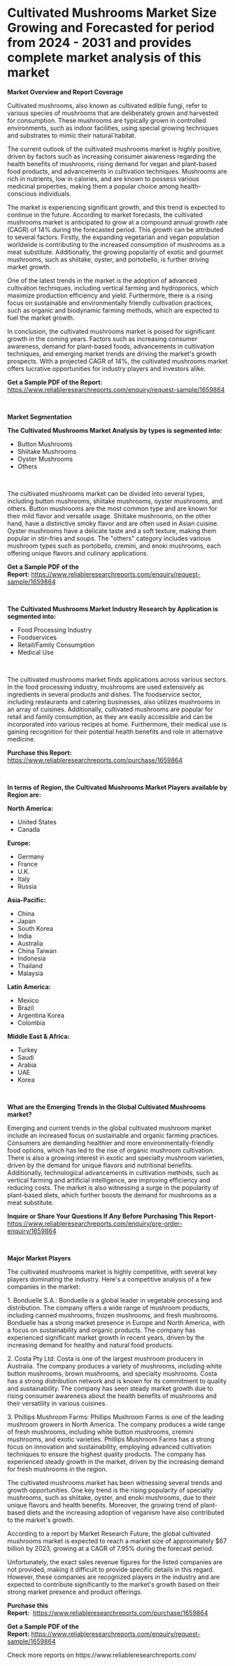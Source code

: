 <p><h1>Cultivated Mushrooms Market Size Growing and Forecasted for period from 2024 - 2031 and provides complete market analysis of this market</h1></p><p><strong>Market Overview and Report Coverage</strong></p>
<p><p>Cultivated mushrooms, also known as cultivated edible fungi, refer to various species of mushrooms that are deliberately grown and harvested for consumption. These mushrooms are typically grown in controlled environments, such as indoor facilities, using special growing techniques and substrates to mimic their natural habitat.</p><p>The current outlook of the cultivated mushrooms market is highly positive, driven by factors such as increasing consumer awareness regarding the health benefits of mushrooms, rising demand for vegan and plant-based food products, and advancements in cultivation techniques. Mushrooms are rich in nutrients, low in calories, and are known to possess various medicinal properties, making them a popular choice among health-conscious individuals.</p><p>The market is experiencing significant growth, and this trend is expected to continue in the future. According to market forecasts, the cultivated mushrooms market is anticipated to grow at a compound annual growth rate (CAGR) of 14% during the forecasted period. This growth can be attributed to several factors. Firstly, the expanding vegetarian and vegan population worldwide is contributing to the increased consumption of mushrooms as a meat substitute. Additionally, the growing popularity of exotic and gourmet mushrooms, such as shiitake, oyster, and portobello, is further driving market growth.</p><p>One of the latest trends in the market is the adoption of advanced cultivation techniques, including vertical farming and hydroponics, which maximize production efficiency and yield. Furthermore, there is a rising focus on sustainable and environmentally friendly cultivation practices, such as organic and biodynamic farming methods, which are expected to fuel the market growth.</p><p>In conclusion, the cultivated mushrooms market is poised for significant growth in the coming years. Factors such as increasing consumer awareness, demand for plant-based foods, advancements in cultivation techniques, and emerging market trends are driving the market's growth prospects. With a projected CAGR of 14%, the cultivated mushrooms market offers lucrative opportunities for industry players and investors alike.</p></p>
<p><strong>Get a Sample PDF of the Report:</strong> <a href="https://www.reliableresearchreports.com/enquiry/request-sample/1659864">https://www.reliableresearchreports.com/enquiry/request-sample/1659864</a></p>
<p>&nbsp;</p>
<p><strong>Market Segmentation</strong></p>
<p><strong>The Cultivated Mushrooms Market Analysis by types is segmented into:</strong></p>
<p><ul><li>Button Mushrooms</li><li>Shiitake Mushrooms</li><li>Oyster Mushrooms</li><li>Others</li></ul></p>
<p>&nbsp;</p>
<p><p>The cultivated mushrooms market can be divided into several types, including button mushrooms, shiitake mushrooms, oyster mushrooms, and others. Button mushrooms are the most common type and are known for their mild flavor and versatile usage. Shiitake mushrooms, on the other hand, have a distinctive smoky flavor and are often used in Asian cuisine. Oyster mushrooms have a delicate taste and a soft texture, making them popular in stir-fries and soups. The "others" category includes various mushroom types such as portobello, cremini, and enoki mushrooms, each offering unique flavors and culinary applications.</p></p>
<p><strong>Get a Sample PDF of the Report:</strong>&nbsp;<a href="https://www.reliableresearchreports.com/enquiry/request-sample/1659864">https://www.reliableresearchreports.com/enquiry/request-sample/1659864</a></p>
<p>&nbsp;</p>
<p><strong>The Cultivated Mushrooms Market Industry Research by Application is segmented into:</strong></p>
<p><ul><li>Food Processing Industry</li><li>Foodservices</li><li>Retail/Family Consumption</li><li>Medical Use</li></ul></p>
<p>&nbsp;</p>
<p><p>The cultivated mushrooms market finds applications across various sectors. In the food processing industry, mushrooms are used extensively as ingredients in several products and dishes. The foodservice sector, including restaurants and catering businesses, also utilizes mushrooms in an array of cuisines. Additionally, cultivated mushrooms are popular for retail and family consumption, as they are easily accessible and can be incorporated into various recipes at home. Furthermore, their medical use is gaining recognition for their potential health benefits and role in alternative medicine.</p></p>
<p><strong>Purchase this Report:</strong>&nbsp; <a href="https://www.reliableresearchreports.com/purchase/1659864">https://www.reliableresearchreports.com/purchase/1659864</a></p>
<p>&nbsp;</p>
<p><strong>In terms of Region, the Cultivated Mushrooms Market Players available by Region are:</strong></p>
<p>
    <p> <strong> North America: </strong>
        <ul>
            <li>United States</li>
            <li>Canada</li>
        </ul>
        </p> 
    <p> <strong> Europe: </strong>
        <ul>
            <li>Germany</li>
            <li>France</li>
            <li>U.K.</li>
            <li>Italy</li>
            <li>Russia</li>
        </ul>
        </p> 
    <p> <strong> Asia-Pacific: </strong>
        <ul>
            <li>China</li>
            <li>Japan</li>
            <li>South Korea</li>
            <li>India</li>
            <li>Australia</li>
            <li>China Taiwan</li>
            <li>Indonesia</li>
            <li>Thailand</li>
            <li>Malaysia</li>
        </ul>
        </p> 
    <p> <strong> Latin America: </strong>
        <ul>
            <li>Mexico</li>
            <li>Brazil</li>
            <li>Argentina Korea</li>
            <li>Colombia</li>
        </ul>
        </p> 
    <p> <strong> Middle East & Africa: </strong>
        <ul>
            <li>Turkey</li>
            <li>Saudi</li>
            <li>Arabia</li>
            <li>UAE</li>
            <li>Korea</li>
        </ul>
    </p>
    </p>
<p>&nbsp;</p>
<p><strong>What are the Emerging Trends in the Global Cultivated Mushrooms market?</strong></p>
<p><p>Emerging and current trends in the global cultivated mushroom market include an increased focus on sustainable and organic farming practices. Consumers are demanding healthier and more environmentally-friendly food options, which has led to the rise of organic mushroom cultivation. There is also a growing interest in exotic and specialty mushroom varieties, driven by the demand for unique flavors and nutritional benefits. Additionally, technological advancements in cultivation methods, such as vertical farming and artificial intelligence, are improving efficiency and reducing costs. The market is also witnessing a surge in the popularity of plant-based diets, which further boosts the demand for mushrooms as a meat substitute.</p></p>
<p><strong>Inquire or Share Your Questions If Any Before Purchasing This Report</strong>- <a href="https://www.reliableresearchreports.com/enquiry/pre-order-enquiry/1659864">https://www.reliableresearchreports.com/enquiry/pre-order-enquiry/1659864</a></p>
<p>&nbsp;</p>
<p><strong>Major Market Players</strong></p>
<p><p>The cultivated mushrooms market is highly competitive, with several key players dominating the industry. Here's a competitive analysis of a few companies in the market:</p><p>1. Bonduelle S.A.: Bonduelle is a global leader in vegetable processing and distribution. The company offers a wide range of mushroom products, including canned mushrooms, frozen mushrooms, and fresh mushrooms. Bonduelle has a strong market presence in Europe and North America, with a focus on sustainability and organic products. The company has experienced significant market growth in recent years, driven by the increasing demand for healthy and natural food products.</p><p>2. Costa Pty Ltd: Costa is one of the largest mushroom producers in Australia. The company produces a variety of mushrooms, including white button mushrooms, brown mushrooms, and specialty mushrooms. Costa has a strong distribution network and is known for its commitment to quality and sustainability. The company has seen steady market growth due to rising consumer awareness about the health benefits of mushrooms and their versatility in various cuisines.</p><p>3. Phillips Mushroom Farms: Phillips Mushroom Farms is one of the leading mushroom growers in North America. The company produces a wide range of fresh mushrooms, including white button mushrooms, cremini mushrooms, and exotic varieties. Phillips Mushroom Farms has a strong focus on innovation and sustainability, employing advanced cultivation techniques to ensure the highest quality products. The company has experienced steady growth in the market, driven by the increasing demand for fresh mushrooms in the region.</p><p>The cultivated mushrooms market has been witnessing several trends and growth opportunities. One key trend is the rising popularity of specialty mushrooms, such as shiitake, oyster, and enoki mushrooms, due to their unique flavors and health benefits. Moreover, the growing trend of plant-based diets and the increasing adoption of veganism have also contributed to the market's growth.</p><p>According to a report by Market Research Future, the global cultivated mushrooms market is expected to reach a market size of approximately $67 billion by 2023, growing at a CAGR of 7.95% during the forecast period.</p><p>Unfortunately, the exact sales revenue figures for the listed companies are not provided, making it difficult to provide specific details in this regard. However, these companies are recognized players in the industry and are expected to contribute significantly to the market's growth based on their strong market presence and product offerings.</p></p>
<p><strong>Purchase this Report:</strong>&nbsp;&nbsp;<a href="https://www.reliableresearchreports.com/purchase/1659864">https://www.reliableresearchreports.com/purchase/1659864</a></p>
<p></p>
<p><strong>Get a Sample PDF of the Report:</strong>&nbsp;<a href="https://www.reliableresearchreports.com/enquiry/request-sample/1659864">https://www.reliableresearchreports.com/enquiry/request-sample/1659864</a></p>
<p>Check more reports on https://www.reliableresearchreports.com/</p>